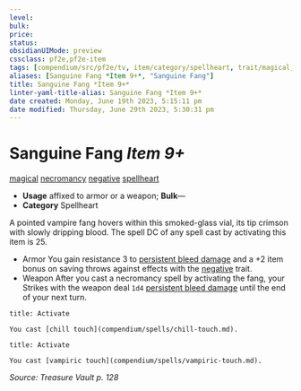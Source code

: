 ```yaml
---
level:
bulk:
price:
status:
obsidianUIMode: preview
cssclass: pf2e,pf2e-item
tags: [compendium/src/pf2e/tv, item/category/spellheart, trait/magical, trait/necromancy, trait/negative, trait/spellheart]
aliases: [Sanguine Fang *Item 9+*, "Sanguine Fang"]
title: Sanguine Fang *Item 9+*
linter-yaml-title-alias: Sanguine Fang *Item 9+*
date created: Monday, June 19th 2023, 5:15:11 pm
date modified: Thursday, June 29th 2023, 5:30:31 pm
---
```


# Sanguine Fang *Item 9+*

[magical](rules/traits/magical.md) [necromancy](rules/traits/necromancy.md) [negative](rules/traits/negative.md) [spellheart](rules/traits/spellheart-som.md)  

- **Usage** affixed to armor or a weapon; **Bulk**—
- **Category** Spellheart

A pointed vampire fang hovers within this smoked-glass vial, its tip crimson with slowly dripping blood. The spell DC of any spell cast by activating this item is 25.

- Armor You gain resistance 3 to [persistent bleed damage](rules/conditions.md#Persistent%20Damage) and a +2 item bonus on saving throws against effects with the [negative](rules/traits/negative.md) trait.
- Weapon After you cast a necromancy spell by activating the fang, your Strikes with the weapon deal `1d4` [persistent bleed damage](rules/conditions.md#Persistent%20Damage) until the end of your next turn.

```ad-embed-ability
title: Activate

You cast [chill touch](compendium/spells/chill-touch.md).
```

```ad-embed-ability
title: Activate

You cast [vampiric touch](compendium/spells/vampiric-touch.md).
```

*Source: Treasure Vault p. 128*
